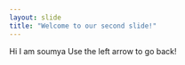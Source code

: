 ```yaml
---
layout: slide
title: "Welcome to our second slide!"
---
```

Hi I am soumya
Use the left arrow to go back!
